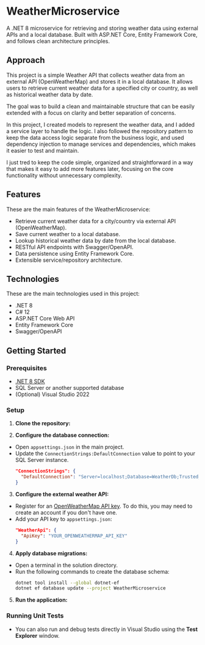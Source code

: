 # WeatherMicroservice

A .NET 8 microservice for retrieving and storing weather data using external APIs and a local database. 
Built with ASP.NET Core, Entity Framework Core, and follows clean architecture principles.

## Approach
This project is a simple Weather API that collects weather data from an external API (OpenWeatherMap) and stores it in a local database. 
It allows users to retrieve current weather data for a specified city or country, as well as historical weather data by date. 

The goal was to build a clean and maintainable structure that can be easily extended with a focus on clarity and better separation of concerns.

In this project, I created models to represent the weather data, and I added a service layer to handle the logic. 
I also followed the repository pattern to keep the data access logic separate from the business logic, and used dependency injection to manage services and dependencies, which makes it easier to test and maintain.

I just tred to keep the code simple, organized and straightforward in a way that makes it easy to add more features later, focusing on the core functionality without unnecessary complexity.

## Features
These are the main features of the WeatherMicroservice:
- Retrieve current weather data for a city/country via external API (OpenWeatherMap).
- Save current weather to a local database.
- Lookup historical weather data by date from the local database.
- RESTful API endpoints with Swagger/OpenAPI.
- Data persistence using Entity Framework Core.
- Extensible service/repository architecture.

## Technologies
These are the main technologies used in this project:
- .NET 8
- C# 12
- ASP.NET Core Web API
- Entity Framework Core
- Swagger/OpenAPI

## Getting Started

### Prerequisites

- [.NET 8 SDK](https://dotnet.microsoft.com/download/dotnet/8.0)
- SQL Server or another supported database
- (Optional) Visual Studio 2022

### Setup

1. **Clone the repository:**

2. **Configure the database connection:**
- Open `appsettings.json` in the main project.
- Update the `ConnectionStrings:DefaultConnection` value to point to your SQL Server instance.
  ```json
  "ConnectionStrings": {
    "DefaultConnection": "Server=localhost;Database=WeatherDb;Trusted_Connection=True;"
  }
  ```

3. **Configure the external weather API:**
- Register for an [OpenWeatherMap API key](https://openweathermap.org/api). To do this, you may need to create an account if you don't have one.
- Add your API key to `appsettings.json`:
  ```json
  "WeatherApi": {
    "ApiKey": "YOUR_OPENWEATHERMAP_API_KEY"
  }
  ```

4. **Apply database migrations:**
- Open a terminal in the solution directory.
- Run the following commands to create the database schema:
  ```sh
  dotnet tool install --global dotnet-ef
  dotnet ef database update --project WeatherMicroservice
  ```

5. **Run the application:**


### Running Unit Tests

- You can also run and debug tests directly in Visual Studio using the __Test Explorer__ window.

